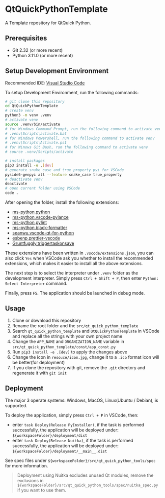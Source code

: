 # QtQuickPythonTemplate

A Template repository for QtQuick Python.

## Prerequisites

-   Git 2.32 (or more recent)
-   Python 3.11.0 (or more recent)

## Setup Development Environment

Recommended IDE: [Visual Studio Code](https://code.visualstudio.com/)

To setup Development Environment, run the following commands:

```bash
# git clone this repository
cd QtQuickPythonTemplate
# create venv
python3 -m venv .venv
# activate venv
source .venv/bin/activate
# for Windows Command Prompt, run the following command to activate venv
# .venv\Scripts\activate.bat
# for Windows Powershell, run the following command to activate venv
# .venv\Scripts\Activate.ps1
# for Winows Git Bash, run the following command to activate venv
# source .venv/Scripts/activate

# install packages
pip3 install -e .[dev]
# generate snake_case and true_property pyi for VSCode
pyside6-genpyi all --feature snake_case true_property
# deactivate venv
deactivate
# open current folder using VSCode
code .
```

After opening the folder, install the following extensions:

-   [ms-python.python](https://marketplace.visualstudio.com/items?itemName=ms-python.python)
-   [ms-python.vscode-pylance](https://marketplace.visualstudio.com/items?itemName=ms-python.vscode-pylance)
-   [ms-python.pylint](https://marketplace.visualstudio.com/items?itemName=ms-python.pylint)
-   [ms-python.black-formatter](https://marketplace.visualstudio.com/items?itemName=ms-python.black-formatter)
-   [seanwu.vscode-qt-for-python](https://marketplace.visualstudio.com/items?itemName=seanwu.vscode-qt-for-python)
-   [esbenp.prettier-vscode](https://marketplace.visualstudio.com/items?itemName=esbenp.prettier-vscode)
-   [Gruntfuggly.triggertaskonsave](https://marketplace.visualstudio.com/items?itemName=Gruntfuggly.triggertaskonsave)

These extensions have been written in `.vscode/extensions.json`, you can also click `Yes` when VSCode ask you whether to install the recommended extensions, which makes it easier to install all the above extensions.

The next step is to select the interpreter under `.venv` folder as the development interpreter. Simply press `Ctrl + Shift + P`, then enter `Python: Select Interpreter` command.

Finally, press `F5`. The application should be launched in debug mode.

## Usage

1. Clone or download this repository
2. Rename the root folder and the `src/qt_quick_python_template`
3. Search `qt_quick_python_template` and `QtQuickPythonTemplate` in VSCode and replace all the strings with your own project name
4. Change the `APP_NAME` and `ORGANIZATION_NAME` variable in `src/qt_quick_python_template/const/app_const.py`
5. Run `pip3 install -e .[dev]` to apply the changes above
6. Change the icon in `resouce/icon.jpg`, change it to a `.ico` format icon will be better(for deployment)
7. If you clone the repository with git, remove the `.git` directory and regenerate it with `git init`

## Deployment

The major 3 operate systems: Windows, MacOS, Linux(Ubuntu / Debian), is supported.

To deploy the application, simply press `Ctrl + P` in VSCode, then:

-   enter `task Deploy(Release PyInstaller)`, if the task is performed successfully, the application will be deployed under: `${workspaceFolder}/deployment/dist`
-   enter `task Deploy(Release Nuitka)`, if the task is performed successfully, the application will be deployed under: `${workspaceFolder}/deployment/__main__.dist`

See spec files under `${workspaceFolder}/src/qt_quick_python_tools/spec` for more information.

> Deployment using Nuitka excludes unused Qt modules, remove the exclusions in `${workspaceFolder}/src/qt_quick_python_tools/spec/nuitka_spec.py` if you want to use them.
